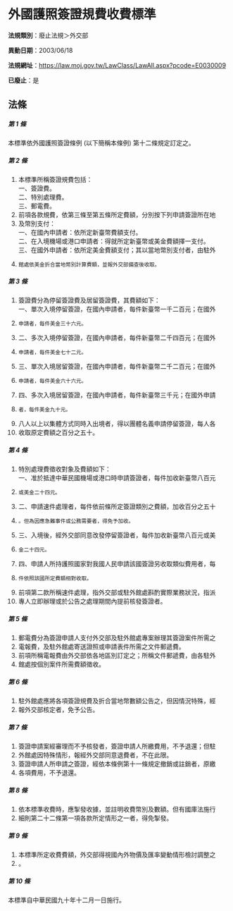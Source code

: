 # 外國護照簽證規費收費標準

**法規類別**：廢止法規＞外交部

**異動日期**：2003/06/18  

**法規網址**：https://law.moj.gov.tw/LawClass/LawAll.aspx?pcode=E0030009

**已廢止**：是



## 法條
##### 第 1 條
本標準依外國護照簽證條例 (以下簡稱本條例) 第十二條規定訂定之。

##### 第 2 條
1. 本標準所稱簽證規費包括：  
一、簽證費。  
二、特別處理費。  
三、郵電費。
1. 前項各款規費，依第三條至第五條所定費額，分別按下列申請簽證所在地
1. 及幣別支付：  
一、在國內申請者：依所定新臺幣費額支付。  
二、在入境機場或港口申請者：得就所定新臺幣或美金費額擇一支付。  
三、在國外申請者：依所定美金費額支付；其以當地幣別支付者，由駐外
1.     館處依美金折合當地幣別計算費額，並報外交部備查後收取。

##### 第 3 條
1. 簽證費分為停留簽證費及居留簽證費，其費額如下：  
一、單次入境停留簽證，在國內申請者，每件新臺幣一千二百元；在國外
1.     申請者，每件美金三十六元。
1. 二、多次入境停留簽證，在國內申請者，每件新臺幣二千四百元；在國外
1.     申請者，每件美金七十二元。
1. 三、單次入境居留簽證，在國內申請者，每件新臺幣二千二百元；在國外
1.     申請者，每件美金六十六元。
1. 四、多次入境居留簽證，在國內申請者，每件新臺幣三千元；在國外申請
1.     者，每件美金九十元。
1. 八人以上以集體方式同時入出境者，得以團體名義申請停留簽證，每人各
1. 收取原定費額之百分之五十。

##### 第 4 條
1. 特別處理費徵收對象及費額如下：  
一、准於抵達中華民國機場或港口時申請簽證者，每件加收新臺幣八百元
1.     或美金二十四元。
1. 二、申請速件處理者，每件依前條所定簽證類別之費額，加收百分之五十
1.     。但為因應急難事件或公務需要者，得免予加收。
1. 三、入境後，經外交部同意改發停留簽證者，每件加收新臺幣八百元或美
1.     金二十四元。
1. 四、申請人所持護照國家對我國人民申請該國簽證另收取類似費用者，每
1.     件依照該國所定費額相對收取。
1. 前項第二款所稱速件處理，指外交部或駐外館處斟酌實際業務狀況，指派
1. 專人立即辦理或於公告之處理期間內提前核發簽證者。

##### 第 5 條
1. 郵電費分為簽證申請人支付外交部及駐外館處專案辦理其簽證案件所需之
1. 電報費，及駐外館處寄送證照或申請表件所需之文件郵遞費。
1. 前項所稱電報費由外交部依各地區別訂定之；所稱文件郵遞費，由各駐外
1. 館處按個別案件所需費額徵收。

##### 第 6 條
1. 駐外館處應將各項簽證規費及折合當地幣數額公告之，但因情況特殊，經
1. 報外交部核定者，免予公告。

##### 第 7 條
1. 簽證申請案經審理而不予核發者，簽證申請人所繳費用，不予退還；但駐
1. 外館處因特殊情形，報經外交部同意退費者，不在此限。
1. 簽證申請人所申請之簽證，經依本條例第十一條規定撤銷或註銷者，原繳
1. 各項費用，不予退還。

##### 第 8 條
1. 依本標準收費時，應掣發收據，並註明收費幣別及數額。但有國庫法施行
1. 細則第二十二條第一項各款所定情形之一者，得免掣發。

##### 第 9 條
1. 本標準所定收費費額，外交部得視國內外物價及匯率變動情形檢討調整之
1. 。

##### 第 10 條
本標準自中華民國九十年十二月一日施行。


